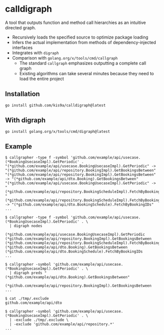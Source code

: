 # calldigraph

A tool that outputs function and method call hierarchies as an intuitive directed graph.

- Recursively loads the specified source to optimize package loading
- Infers the actual implementation from methods of dependency-injected interfaces
- Integrates with `digraph`
- Comparison with `golang.org/x/tools/cmd/callgraph`
  - The standard `callgraph` emphasizes outputting a complete call graph
  - Existing algorithms can take several minutes because they need to load the entire project

## Installation

```
go install github.com/kis9a/calldigraph@latest
```

## With digraph

```
go install golang.org/x/tools/cmd/digraph@latest
```

## Example

```
$ callgrapher -type f -symbol 'github.com/example/api/usecase.(*BookingUsecaseImpl).GetPeriodic' .
"(*github.com/example/api/usecase.BookingUsecaseImpl).GetPeriodic" -> "(*github.com/example/api/repository.BookingImpl).GetBookingsBetween"
"(*github.com/example/api/repository.BookingImpl).GetBookingsBetween" -> "(*github.com/example/api/dto.Booking).GetBookingsBetween"
"(*github.com/example/api/usecase.BookingUsecaseImpl).GetPeriodic" -> "(*github.com/example/api/repository.BookingScheduleImpl).FetchByBookingIDs"
"(*github.com/example/api/repository.BookingScheduleImpl).FetchByBookingIDs" -> "(*github.com/example/api/dto.BookingSchedule).FetchByBookingIDs"
...
```

```
$ callgrapher -type f -symbol 'github.com/example/api/usecase.(*BookingUsecaseImpl).GetPeriodic' . \
  | digraph nodes

(*github.com/example/api/usecase.BookingUsecaseImpl).GetPeriodic
(*github.com/example/api/repository.BookingImpl).GetBookingsBetween
(*github.com/example/api/repository.BookingScheduleImpl).FetchByBookingIDs
(*github.com/example/api/dto.Booking).GetBookingsBetween
(*github.com/example/api/dto.BookingSchedule).FetchByBookingIDs
...
```

```
$ callgrapher -symbol 'github.com/example/api/usecase.(*BookingUsecaseImpl).GetPeriodic' . \
  | digraph preds "(*github.com/example/api/dto.Booking).GetBookingsBetween"

(*github.com/example/api/repository.BookingImpl).GetBookingsBetween
...
```

```
$ cat ./tmp/.exclude
github.com/example/api/dto

$ callgrapher -symbol 'github.com/example/api/usecase.(*BookingUsecaseImpl).GetPeriodic' . \
  | -exclude ./tmp/.exclude \
  | -exclude 'github.com/example/api/repository.*'
...
```

